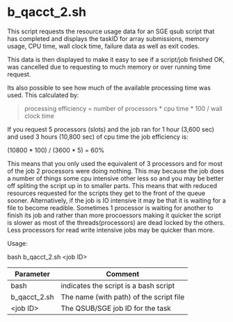 # b_qacct_2.sh
This script requests the resource usage data for an SGE qsub script that has completed and displays the taskID for array submissions, memory usage, CPU time, wall clock time, failure data as well as exit codes.

This data is then displayed to make it easy to see if a script/job finished OK, was cancelled due to requesting to much memory or over running time request. 

Its also possible to see how much of the available processing time was used. This calculated by:

> processing efficiency = number of processors * cpu time * 100 / wall clock time

If you request 5 processors (slots) and the job ran for 1 hour (3,600 sec) and used 3 hours (10,800 sec) of cpu time the job efficiency is:

(10800 * 100) / (3600 * 5) = 60%

This means that you only used the equivalent of 3 processors and for most of the job 2 processors were doing nothing. This may because the job does a number of things some cpu intensive other less so and you may be better off spliting the script up in to smaller parts. This means that with reduced resources requested for the scripts they get to the front of the queue sooner. Alternatively, if the job is IO intensive it may be that it is waiting for a file to become readible. Sometimes 1 processor is waiting for another to finish its job and rather than more procoessors making it quicker the script is slower as most of the threads(processors) are dead locked by the others. Less processors for read write intensive jobs may be quicker than more.

Usage:

bash b_qacct_2.sh \<job ID>

|Parameter|Comment|
|-|-|
|bash|indicates the script is a bash script|
|b_qacct_2.sh|The name (with path) of the script file|
|\<job ID>|The QSUB/SGE job ID for the task|
